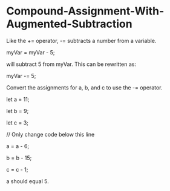 # Compound-Assignment-With-Augmented-Subtraction

Like the += operator, -= subtracts a number from a variable.

myVar = myVar - 5;

will subtract 5 from myVar. This can be rewritten as:

myVar -= 5;

Convert the assignments for a, b, and c to use the -= operator.

let a = 11;

let b = 9;

let c = 3;

// Only change code below this line

a = a - 6;

b = b - 15;

c = c - 1;

a should equal 5.
